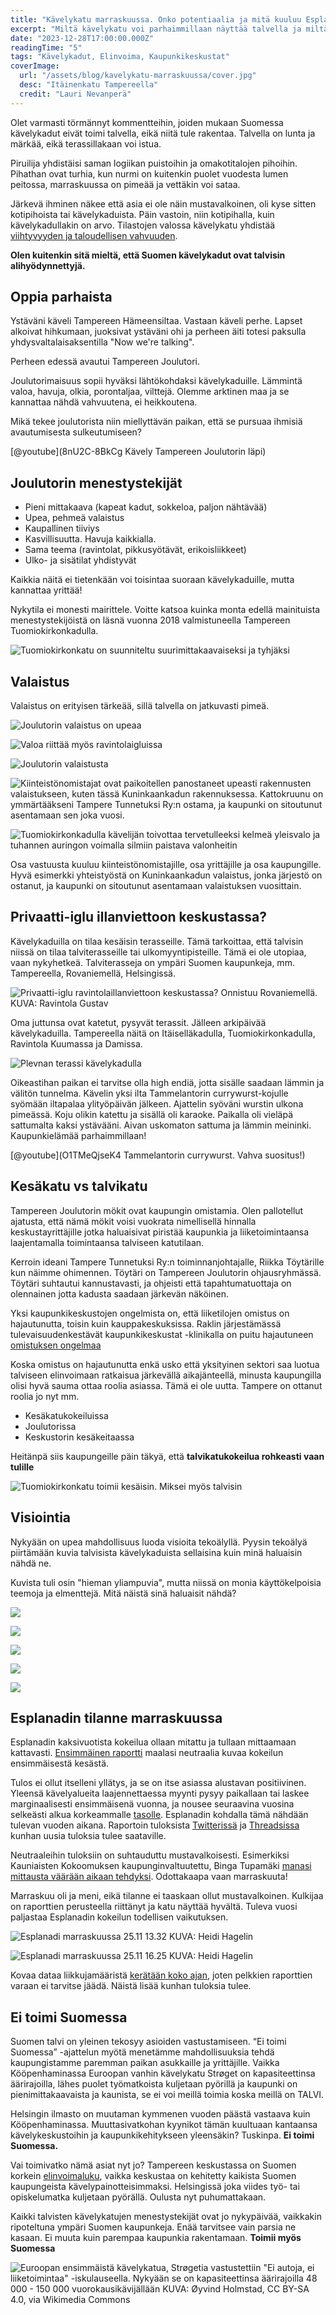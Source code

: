 ```yaml
---
title: "Kävelykatu marraskuussa. Onko potentiaalia ja mitä kuuluu Esplanadille?"
excerpt: "Miltä kävelykatu voi parhaimmillaan näyttää talvella ja miltä Esplanadi näyttää marraskuussa?"
date: "2023-12-28T17:00:00.000Z"
readingTime: "5"
tags: "Kävelykadut, Elinvoima, Kaupunkikeskustat"
coverImage:
  url: "/assets/blog/kavelykatu-marraskuussa/cover.jpg"
  desc: "Itäinenkatu Tampereella"
  credit: "Lauri Nevanperä"
---
```


Olet varmasti törmännyt kommentteihin, joiden mukaan Suomessa kävelykadut eivät toimi talvella, eikä niitä tule rakentaa. Talvella on lunta ja märkää, eikä terassillakaan voi istua.

Piruilija yhdistäisi saman logiikan puistoihin ja omakotitalojen pihoihin. Pihathan ovat turhia, kun nurmi on kuitenkin puolet vuodesta lumen peitossa, marraskuussa on pimeää ja vettäkin voi sataa.

Järkevä ihminen näkee että asia ei ole näin mustavalkoinen, oli kyse sitten kotipihoista tai kävelykaduista. Päin vastoin, niin kotipihalla, kuin kävelykadullakin on arvo. Tilastojen valossa kävelykatu yhdistää [viihtyvyyden ja taloudellisen vahvuuden](https://www.laurinevanpera.fi/posts/yrittajat-ja-data).

**Olen kuitenkin sitä mieltä, että Suomen kävelykadut ovat talvisin alihyödynnettyjä.**

## Oppia parhaista

Ystäväni käveli Tampereen Hämeensiltaa. Vastaan käveli perhe. Lapset alkoivat hihkumaan, juoksivat ystäväni ohi ja perheen äiti totesi paksulla yhdysvaltalaisaksentilla "Now we're talking".

Perheen edessä avautui Tampereen Joulutori.

Joulutorimaisuus sopii hyväksi lähtökohdaksi kävelykaduille. Lämmintä valoa, havuja, olkia, porontaljaa, vilttejä. Olemme arktinen maa ja se kannattaa nähdä vahvuutena, ei heikkoutena.

Mikä tekee joulutorista niin miellyttävän paikan, että se pursuaa ihmisiä avautumisesta sulkeutumiseen?

[@youtube](8nU2C-8BkCg Kävely Tampereen Joulutorin läpi)

## Joulutorin menestystekijät

- Pieni mittakaava (kapeat kadut, sokkeloa, paljon nähtävää)
- Upea, pehmeä valaistus
- Kaupallinen tiiviys
- Kasvillisuutta. Havuja kaikkialla.
- Sama teema (ravintolat, pikkusyötävät, erikoisliikkeet)
- Ulko- ja sisätilat yhdistyvät

Kaikkia näitä ei tietenkään voi toisintaa suoraan kävelykaduille, mutta kannattaa yrittää!

Nykytila ei monesti mairittele. Voitte katsoa kuinka monta edellä mainituista menestystekijöistä on läsnä vuonna 2018 valmistuneella Tampereen Tuomiokirkonkadulla.

![Tuomiokirkonkatu on suunniteltu suurimittakaavaiseksi ja tyhjäksi](/assets/blog/kavelykatu-marraskuussa/tuomiokirkonkatu-illalla.jpg)

## Valaistus

Valaistus on erityisen tärkeää, sillä talvella on jatkuvasti pimeä.

![Joulutorin valaistus on upeaa](/assets/blog/kavelykatu-marraskuussa/joulutori-terassi2.jpg)

![Valoa riittää myös ravintolaigluissa](/assets/blog/kavelykatu-marraskuussa/joulutori-terassi.jpg)

![Joulutorin valaistusta](/assets/blog/kavelykatu-marraskuussa/joulutori-valo.jpg)

![Kiinteistönomistajat ovat paikoitellen panostaneet upeasti rakennusten valaistukseen, kuten tässä Kuninkaankadun rakennuksessa. Kattokruunu on ymmärtääkseni Tampere Tunnetuksi Ry:n ostama, ja kaupunki on sitoutunut asentamaan sen joka vuosi.](/assets/blog/kavelykatu-marraskuussa/valaistus-kruunu.jpg)

![Tuomiokirkonkadulla kävelijän toivottaa tervetulleeksi kelmeä yleisvalo ja tuhannen auringon voimalla silmiin paistava valonheitin](/assets/blog/kavelykatu-marraskuussa/tuomiokirkonkatu-talvi.jpg)

Osa vastuusta kuuluu kiinteistönomistajille, osa yrittäjille ja osa kaupungille. Hyvä esimerkki yhteistyöstä on Kuninkaankadun valaistus, jonka järjestö on ostanut, ja kaupunki on sitoutunut asentamaan valaistuksen vuosittain.

## Privaatti-iglu illanviettoon keskustassa?

Kävelykaduilla on tilaa kesäisin terasseille. Tämä tarkoittaa, että talvisin niissä on tilaa talviterasseille tai ulkomyyntipisteille. Tämä ei ole utopiaa, vaan nykyhetkeä. Talviterasseja on ympäri Suomen kaupunkeja, mm. Tampereella, Rovaniemellä, Helsingissä.

![Privaatti-iglu ravintolaillanviettoon keskustassa? Onnistuu Rovaniemellä. KUVA: [Ravintola Gustav](https://www.gustavkitchenbar.fi/fi/iglu)](/assets/blog/kavelykatu-marraskuussa/gustav-2.jpeg)

Oma juttunsa ovat katetut, pysyvät terassit. Jälleen arkipäivää kävelykaduilla. Tampereella näitä on Itäiselläkadulla, Tuomiokirkonkadulla, Ravintola Kuumassa ja Damissa.

![Plevnan terassi kävelykadulla](/assets/blog/kavelykatu-marraskuussa/plevna-terassi.jpg)

Oikeastihan paikan ei tarvitse olla high endiä, jotta sisälle saadaan lämmin ja välitön tunnelma. Kävelin yksi ilta Tammelantorin currywurst-kojulle syömään iltapalaa ylityöpäivän jälkeen. Ajattelin syöväni wurstin ulkona pimeässä. Koju olikin katettu ja sisällä oli karaoke. Paikalla oli vieläpä sattumalta kaksi ystävääni. Aivan uskomaton sattuma ja lämmin meininki. Kaupunkielämää parhaimmillaan!

[@youtube](O1TMeQjseK4 Tammelantorin currywurst. Vahva suositus!)

## Kesäkatu vs talvikatu

Tampereen Joulutorin mökit ovat kaupungin omistamia. Olen pallotellut ajatusta, että nämä mökit voisi vuokrata nimellisellä hinnalla keskustayrittäjille jotka haluaisivat piristää kaupunkia ja liiketoimintaansa laajentamalla toimintaansa talviseen katutilaan.

Kerroin ideani Tampere Tunnetuksi Ry:n toiminnanjohtajalle, Riikka Töytärille kun näimme ohimennen. Töytäri on Tampereen Joulutorin ohjausryhmässä. Töytäri suhtautui kannustavasti, ja ohjeisti että tapahtumatuottaja on olennainen jotta kadusta saadaan järkevän näköinen.

Yksi kaupunkikeskustojen ongelmista on, että liiketilojen omistus on hajautunutta, toisin kuin kauppakeskuksissa. Raklin järjestämässä tulevaisuudenkestävät kaupunkikeskustat -klinikalla on puitu hajautuneen [omistuksen ongelmaa](https://view.taiqa.com/rakli/tulevaisuuden-kaupunkikeskustat-tulosraportti-2023#/page=14)

Koska omistus on hajautunutta enkä usko että yksityinen sektori saa luotua talviseen elinvoimaan ratkaisua järkevällä aikajänteellä, minusta kaupungilla olisi hyvä sauma ottaa roolia asiassa. Tämä ei ole uutta. Tampere on ottanut roolia jo nyt mm.

- Kesäkatukokeiluissa
- Joulutorissa
- Keskustorin kesäkeitaassa

Heitänpä siis kaupungeille päin täkyä, että **talvikatukokeilua rohkeasti vaan tulille**

![Tuomiokirkonkatu toimii kesäisin. Miksei myös talvisin](/assets/blog/kavelykatu-marraskuussa/tkk-kesa.jpg)

## Visiointia

Nykyään on upea mahdollisuus luoda visioita tekoälyllä. Pyysin tekoälyä piirtämään kuvia talvisista kävelykaduista sellaisina kuin minä haluaisin nähdä ne.

Kuvista tuli osin "hieman yliampuvia", mutta niissä on monia käyttökelpoisia teemoja ja elmenttejä. Mitä näistä sinä haluaisit nähdä?

![](/assets/blog/kavelykatu-marraskuussa/bing-3.jpeg)

![](/assets/blog/kavelykatu-marraskuussa/bing-2.jpeg)

![](/assets/blog/kavelykatu-marraskuussa/bing-1.jpeg)

![](/assets/blog/kavelykatu-marraskuussa/bing-4.jpeg)

![](/assets/blog/kavelykatu-marraskuussa/bing-5.jpeg)

## Esplanadin tilanne marraskuussa

Esplanadin kaksivuotista kokeilua ollaan mitattu ja tullaan mittaamaan kattavasti. [Ensimmäinen raportti](https://www.hel.fi/static/liitteet/kaupunkiymparisto/uutiset/2023/Esplanadien-maaraaikaisen-kokeilun-elinvoimavaikutusten-seuranta_raporttijakso1_30.10.2023.pdf) maalasi neutraalia kuvaa kokeilun ensimmäisestä kesästä.

Tulos ei ollut itselleni yllätys, ja se on itse asiassa alustavan positiivinen. Yleensä kävelyalueita laajennettaessa myynti pysyy paikallaan tai laskee marginaalisesti ensimmäisenä vuonna, ja nousee seuraavina vuosina selkeästi alkua korkeammalle [tasolle](https://www.fcg.fi/nakemyksia/kavelykatujen-lisaaminen-keskusteluttaa-mita-tiedamme-vaikutuksista-kivijalkakauppoihin/). Esplanadin kohdalla tämä nähdään tulevan vuoden aikana. Raportoin tuloksista [Twitterissä](https://twitter.com/LauriNevanpera) ja [Threadsissa](https://www.threads.net/@laurinevanpera) kunhan uusia tuloksia tulee saataville.

Neutraaleihin tuloksiin on suhtauduttu mustavalkoisesti. Esimerkiksi Kauniaisten Kokoomuksen kaupunginvaltuutettu, Binga Tupamäki [manasi mittausta väärään aikaan tehdyksi](https://twitter.com/bingatupamaki/status/1719675453059797309). Odottakaapa vaan marraskuuta!

Marraskuu oli ja meni, eikä tilanne ei taaskaan ollut mustavalkoinen. Kulkijaa on raporttien perusteella riittänyt ja katu näyttää hyvältä. Tuleva vuosi paljastaa Esplanadin kokeilun todellisen vaikutuksen.

![Esplanadi marraskuussa 25.11 13.32  KUVA: [Heidi Hagelin](https://twitter.com/HagelinHeidi/status/1728444278366412956)](/assets/blog/kavelykatu-marraskuussa/esplanadi-heidi-hagelin-1.jpeg)

![Esplanadi marraskuussa 25.11 16.25 KUVA: [Heidi Hagelin](https://twitter.com/HagelinHeidi/status/1728444278366412956)](/assets/blog/kavelykatu-marraskuussa/esplanadi-heidi-hagelin-2.jpeg)

Kovaa dataa liikkujamääristä [kerätään koko ajan](https://www.hel.fi/fi/kaupunkiymparisto-ja-liikenne/kaupunkisuunnittelu-ja-rakentaminen/hae-suunnitelmia-ja-hankkeita/keskustan-uudet-kavelyalueet), joten pelkkien raporttien varaan ei tarvitse jäädä. Näistä lisää kunhan tuloksia tulee.

## Ei toimi Suomessa

Suomen talvi on yleinen tekosyy asioiden vastustamiseen. “Ei toimi Suomessa” -ajattelun myötä menetämme mahdollisuuksia tehdä kaupungistamme paremman paikan asukkaille ja yrittäjille. Vaikka Kööpenhaminassa Euroopan vanhin kävelykatu Strøget on kapasiteettinsa äärirajoilla, lähes puolet työmatkoista kuljetaan pyörillä ja kaupunki on pienimittakaavaista ja kaunista, se ei voi meillä toimia koska meillä on TALVI.

Helsingin ilmasto on muutaman kymmenen vuoden päästä vastaava kuin Kööpenhaminassa. Muuttasivatkohan kyynikot tämän kuultuaan kantaansa kävelykeskustoihin ja kaupunkikehitykseen yleensäkin? Tuskinpa. **Ei toimi Suomessa.**

Vai toimivatko nämä asiat nyt jo? Tampereen keskustassa on Suomen korkein [elinvoimaluku](https://www.salokorpi.com/wp-content/uploads/2023/05/EKK-Suomen-TOP-12-elinvoimaiset-kaupunkikeskustat.pdf), vaikka keskustaa on kehitetty kaikista Suomen kaupungeista kävelypainotteisimmaksi. Helsingissä joka viides työ- tai opiskelumatka kuljetaan pyörällä. Oulusta nyt puhumattakaan.

Kaikki talvisten kävelykatujen menestystekijät ovat jo nykypäivää, vaikkakin ripoteltuna ympäri Suomen kaupunkeja. Enää tarvitsee vain parsia ne kasaan. Ei muuta kuin parempaa kaupunkia rakentamaan. **Toimii myös Suomessa**

![Euroopan ensimmäistä kävelykatua, Strøgetia vastustettiin "Ei autoja, ei liiketoimintaa" -iskulauseella. Nykyään se on kapasiteettinsa äärirajoilla 48 000 - 150 000 vuorokausikävijällään KUVA: Øyvind Holmstad, [CC BY-SA 4.0](https://creativecommons.org/licenses/by-sa/4.0), via Wikimedia Commons](/assets/blog/kavelykatu-marraskuussa/stroget.jpeg)
